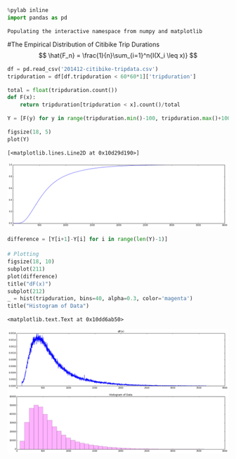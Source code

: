 

```python
%pylab inline
import pandas as pd
```

    Populating the interactive namespace from numpy and matplotlib


#The Empirical Distribution of Citibike Trip Durations
$$ \hat{F_n} = \frac{1}{n}\sum_{i=1}^n{I(X_i \leq x)} $$


```python
df = pd.read_csv('201412-citibike-tripdata.csv')
tripduration = df[df.tripduration < 60*60*1]['tripduration']
```


```python
total = float(tripduration.count())
def F(x):
    return tripduration[tripduration < x].count()/total
```


```python
Y = [F(y) for y in range(tripduration.min()-100, tripduration.max()+100)]
```


```python
figsize(18, 5)
plot(Y)
```




    [<matplotlib.lines.Line2D at 0x10d29d190>]




![png](output_5_1.png)



```python
difference = [Y[i+1]-Y[i] for i in range(len(Y)-1)]

# Plotting
figsize(18, 10)
subplot(211)
plot(difference)
title("dF(x)")
subplot(212)
_ = hist(tripduration, bins=40, alpha=0.3, color='magenta')
title("Histogram of Data")
```




    <matplotlib.text.Text at 0x10dd6ab50>




![png](output_6_1.png)



```python

```
